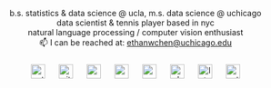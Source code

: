 <!-- bio -->
<p align="center">
  b.s. statistics & data science @ ucla, m.s. data science @ uchicago<br>
  data scientist & tennis player based in nyc<br>
  natural language processing / computer vision enthusiast<br>
  📫 I can be reached at: <a href="mailto:ethanwchen@uchicago.edu">ethanwchen@uchicago.edu</a>
</p>

<!-- skills -->
<div align="center">
  <a href="https://www.python.org/" target="_blank"><img src="https://profilinator.rishav.dev/skills-assets/python-original.svg" alt="python" height="25" style="margin: 10px;" /></a>
  <a href="https://github.com/" target="_blank"><img src="https://profilinator.rishav.dev/skills-assets/git-scm-icon.svg" alt="git" height="25" style="margin: 10px;" /></a>
  <a href="https://www.cplusplus.com/" target="_blank"><img src="https://profilinator.rishav.dev/skills-assets/cplusplus-original.svg" alt="c++" height="25" style="margin: 10px;" /></a>
  <a href="https://www.mysql.com/" target="_blank"><img src="https://profilinator.rishav.dev/skills-assets/mysql-original-wordmark.svg" alt="mysql" height="25" style="margin: 10px;" /></a>
  <a href="https://www.r-project.org/" target="_blank"><img src="https://profilinator.rishav.dev/skills-assets/r.svg" alt="r" height="25" style="margin: 10px;" /></a>
  <a href="https://www.adobe.com/products/photoshop.html" target="_blank"><img src="https://profilinator.rishav.dev/skills-assets/photoshop-plain.svg" alt="photoshop" height="25" style="margin: 10px;" /></a>
  <a href="https://www.latex-project.org/" target="_blank"><img src="https://profilinator.rishav.dev/skills-assets/latex.png" alt="latex" height="25" style="margin: 10px;" /></a>
  <a href="https://pytorch.org/" target="_blank"><img src="https://profilinator.rishav.dev/skills-assets/pytorch-icon.svg" alt="pytorch" height="25" style="margin: 10px;" /></a>
</div>
